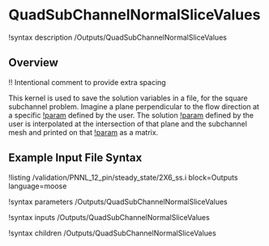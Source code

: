 # QuadSubChannelNormalSliceValues

!syntax description /Outputs/QuadSubChannelNormalSliceValues

## Overview

!! Intentional comment to provide extra spacing

This kernel is used to save the solution variables in a file, for the square subchannel problem.
Imagine a plane perpendicular to the flow direction at a specific [!param](/Outputs/QuadSubChannelNormalSliceValues/height) defined by the user.
The solution [!param](/Outputs/QuadSubChannelNormalSliceValues/variable) defined by the user is interpolated at the intersection of that plane
and the subchannel mesh and printed on that [!param](/Outputs/QuadSubChannelNormalSliceValues/file_base) as a matrix.

## Example Input File Syntax

!listing /validation/PNNL_12_pin/steady_state/2X6_ss.i block=Outputs language=moose

!syntax parameters /Outputs/QuadSubChannelNormalSliceValues

!syntax inputs /Outputs/QuadSubChannelNormalSliceValues

!syntax children /Outputs/QuadSubChannelNormalSliceValues
